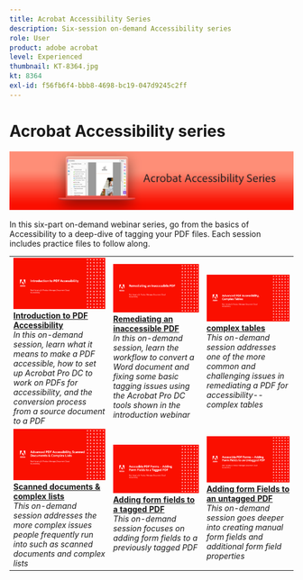 ```yaml
---
title: Acrobat Accessibility Series
description: Six-session on-demand Accessibility series
role: User
product: adobe acrobat
level: Experienced
thumbnail: KT-8364.jpg
kt: 8364
exl-id: f56fb6f4-bbb8-4698-bc19-047d9245c2ff
---
```

# Acrobat Accessibility series

![Acrobat Accessibility series Image](../assets/Hero_Accessibility.png)

In this six-part on-demand webinar series, go from the basics of Accessibility to a deep-dive of tagging your PDF files. Each session includes practice files to follow along.

<table style="table-layout:fixed">
<tr>
  <td>
    <a href="accessibilitysession1.md">
      <img alt="Introduction to PDF Accessibility" src="../assets/Accessibilitysession1_1280.png" />
    </a>
    <div>
    <a href="accessibilitysession1.md"><strong>Introduction to PDF Accessibility</strong></a>
    </div>
    <em>In this on-demand session, learn what it means to make a PDF accessible, how to set up Acrobat Pro DC to work on PDFs for accessibility, and the conversion process from a source document to a PDF</em>
    <br>
  </td>
  <td>
    <a href="accessibilitysession2.md">
      <img alt="Remediating an inaccessible PDF" src="../assets/Accessibilitysession2_1280.png" />
    </a>
    <div>
    <a href="accessibilitysession2.md"><strong>Remediating an inaccessible PDF</strong></a>
    </div>
    <em>In this on-demand session, learn the workflow to convert a Word document and fixing some basic tagging issues using the Acrobat Pro DC tools shown in the introduction webinar</em>
    <br>
  </td>  
  <td>
    <a href="accessibilitysession3.md">
      <img alt="Complex tables" src="../assets/Accessibilitysession3_1280.png" />
    </a>
    <div>
    <a href="accessibilitysession3.md"><strong>complex tables</strong></a>
    </div>
    <em>This on-demand session addresses one of the more common and challenging issues in remediating a PDF for accessibility--complex tables</em>
    <br>
  </td>
</tr>
<tr>
  <td>
    <a href="accessibilitysession4.md">
      <img alt="Scanned documents & complex ists" src="../assets/Accessibilitysession4_1280.png" />
    </a>
    <div>
    <a href="accessibilitysession4.md"><strong>Scanned documents & complex lists</strong></a>
    </div>
    <em>This on-demand session addresses the more complex issues people frequently run into such as scanned documents and complex lists</em>
    <br>
  </td>
  <td>
    <a href="accessibilitysession5.md">
      <img alt="Adding form fields to a tagged PDF" src="../assets/Accessibilitysession5_1280.png" />
    </a>
    <div>
    <a href="accessibilitysession5.md"><strong>Adding form fields to a tagged PDF</strong></a>
    </div>
    <em>This on-demand session focuses on adding form fields to a previously tagged PDF</em>
    <br>
  </td>  
  <td>
    <a href="accessibilitysession6.md">
      <img alt="Adding form fields to an untagged PDF" src="../assets/Accessibilitysession6_1280.png" />
    </a>
    <div>
    <a href="accessibilitysession6.md"><strong>Adding form Fields to an untagged PDF</strong></a>
    </div>
    <em>This on-demand session goes deeper into creating manual form fields and additional form field properties</em>
    <br>
  </td> 
</tr>
</table>
